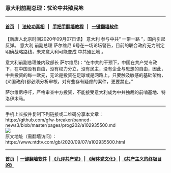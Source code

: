 ### 意大利前副总理：忧沦中共殖民地
------------------------

#### [首页](https://github.com/gfw-breaker/banned-news3/blob/master/README.md) &nbsp;&nbsp;|&nbsp;&nbsp; [法轮功真相](https://github.com/begood0513/basic/blob/master/README.md)  &nbsp;&nbsp;|&nbsp;&nbsp; [手把手翻墙教程](https://github.com/gfw-breaker/guides/wiki)  &nbsp;&nbsp;|&nbsp;&nbsp; [一键翻墙软件](https://github.com/gfw-breaker/nogfw/blob/master/README.md)  



<div><div class="post_content" itemprop="articleBody">
 <p>
  【新唐人北京时间2020年09月07日讯】
  <ok href="https://www.ntdtv.com/gb/意大利.htm">
   意大利
  </ok>
  参与中共“
  <ok href="https://www.ntdtv.com/gb/一带一路.htm">
   一带一路
  </ok>
  ”，国内引起反弹。
  <ok href="https://www.ntdtv.com/gb/意大利.htm">
   意大利
  </ok>
  前副总理 萨尔维尼 6号在一场论坛警告，目前的联合政府无力制定明确战略路线，未来意大利可能变成
  <ok href="https://www.ntdtv.com/gb/中共殖民地.htm">
   中共殖民地
  </ok>
  。
 </p>
 <p>
  意大利前副总理兼内政部长 萨尔维尼)：“在中共的干预下，中国在共产党专政下，在中国没有自由，没有权力分立，没有民主，没有企业与思想的自由，因此，中共投资的每一欧元，无论是投资在足球或是网路上，只要触及敏感的基础架构，(义国政府)都必须分析审核，对有些存有疑虑的案件，更要禁止。”
 </p>
 <p>
  萨尔维尼呼吁，严格审查中方投资，不能接受意大利成为中共独裁的前哨基地、特洛伊木马。
 </p>
 <div class="single_ad">
 </div>
</div>
</div>
<hr/>
手机上长按并复制下列链接或二维码分享本文章：<br/>
https://github.com/gfw-breaker/banned-news3/blob/master/pages/prog202/a102935500.md <br/>
<a href='https://github.com/gfw-breaker/banned-news3/blob/master/pages/prog202/a102935500.md'><img src='https://github.com/gfw-breaker/banned-news3/blob/master/pages/prog202/a102935500.md.png'/></a> <br/>
原文地址（需翻墙访问）：https://www.ntdtv.com/gb/2020/09/07/a102935500.html


------------------------
#### [首页](https://github.com/gfw-breaker/banned-news3/blob/master/README.md) &nbsp;|&nbsp; [一键翻墙软件](https://github.com/gfw-breaker/nogfw/blob/master/README.md) &nbsp;| [《九评共产党》](https://github.com/gfw-breaker/9ping.md/blob/master/README.md#九评之一评共产党是什么) | [《解体党文化》](https://github.com/gfw-breaker/jtdwh.md/blob/master/README.md) | [《共产主义的终极目的》](https://github.com/gfw-breaker/gczydzjmd.md/blob/master/README.md)


<img src='http://gfw-breaker.win/banned-news3/pages/prog202/a102935500.md' width='0px' height='0px'/>